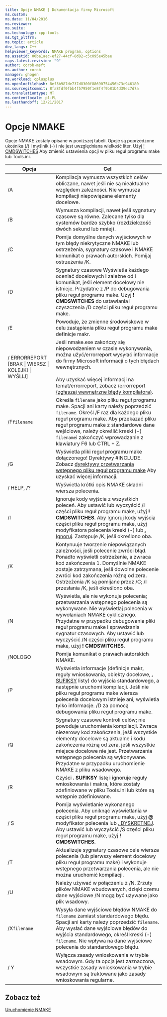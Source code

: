 ```yaml
---
title: Opcje NMAKE | Dokumentacja firmy Microsoft
ms.custom: 
ms.date: 11/04/2016
ms.reviewer: 
ms.suite: 
ms.technology: cpp-tools
ms.tgt_pltfrm: 
ms.topic: article
dev_langs: C++
helpviewer_keywords: NMAKE program, options
ms.assetid: 00ba1aec-ef27-44cf-8d82-c5c095e45bae
caps.latest.revision: "9"
author: corob-msft
ms.author: corob
manager: ghogen
ms.workload: cplusplus
ms.openlocfilehash: 8ef3b987de737d8300f88690754456b73c946180
ms.sourcegitcommit: 8fa8fdf0fbb4f57950f1e8f4f9b81b4d39ec7d7a
ms.translationtype: MT
ms.contentlocale: pl-PL
ms.lasthandoff: 12/21/2017
---
```

# <a name="nmake-options"></a>Opcje NMAKE
Opcje NMAKE zostały opisane w poniższej tabeli. Opcje są poprzedzone ukośnika (/) i myślnik (-) i nie jest uwzględniana wielkość liter. Użyj [! CMDSWITCHES](../build/makefile-preprocessing-directives.md) Aby zmienić ustawienia opcji w pliku reguł programu make lub Tools.ini.  
  
|Opcja|Cel|  
|------------|-------------|  
|/A|Kompilacja wymusza wszystkich celów obliczane, nawet jeśli nie są nieaktualne względem zależności. Nie wymusza kompilacji niepowiązane elementy docelowe.|  
|/B|Wymusza kompilacji, nawet jeśli sygnatury czasowe są równe. Zalecane tylko dla systemów bardzo szybko (rozdzielczość dwóch sekund lub mniej).|  
|/C|Pomija domyślne danych wyjściowych w tym błędy niekrytyczne NMAKE lub ostrzeżenia, sygnatury czasowe i NMAKE komunikat o prawach autorskich. Pomijaj ostrzeżenia /K.|  
|/D|Sygnatury czasowe Wyświetla każdego oceniać docelowych i zależne od i komunikat, jeśli element docelowy nie istnieje. Przydatne z /P do debugowania pliku reguł programu make. Użyj **! CMDSWITCHES** do ustawiania i czyszczenia /D części pliku reguł programu make.|  
|/E|Powoduje, że zmienne środowiskowe w celu zastąpienia pliku reguł programu make definicje makr.|  
|/ ERRORREPORT [BRAK &#124; WIERSZ &#124; KOLEJKI &#124; WYŚLIJ]|Jeśli nmake.exe zakończy się niepowodzeniem w czasie wykonywania, można użyć/errorreport wysyłać informacje do firmy Microsoft informacji o tych błędach wewnętrznych.<br /><br /> Aby uzyskać więcej informacji na temat/errorreport, zobacz [/errorreport (zgłaszaj wewnętrzne błędy kompilatora)](../build/reference/errorreport-report-internal-compiler-errors.md).|  
|/F`filename`|Określa `filename` jako pliku reguł programu make. Spacji ani karty należy poprzedzić `filename`. Określ /F raz dla każdego pliku reguł programu make. Aby przekazać pliku reguł programu make z standardowe dane wejściowe, należy określić kreski (-) `filename`i zakończyć wprowadzanie z klawiatury F6 lub CTRL + Z.|  
|/G|Wyświetla pliki reguł programu make dołączonego! Dyrektywy #INCLUDE.  Zobacz [dyrektywy przetwarzania wstępnego pliku reguł programu make](../build/makefile-preprocessing-directives.md) Aby uzyskać więcej informacji.|  
|/ HELP, /?|Wyświetla krótki opis NMAKE składni wiersza polecenia.|  
|/I|Ignoruje kody wyjścia z wszystkich poleceń. Aby ustawić lub wyczyścić /I części pliku reguł programu make, użyj **! CMDSWITCHES**. Aby Ignoruj kody wyjścia części pliku reguł programu make, użyj modyfikatora polecenia kreski (-) lub [. Ignoruj](../build/dot-directives.md). Zastępuje /K, jeśli określono oba.|  
|/K|Kontynuuje tworzenie niepowiązanych zależności, jeśli polecenie zwróci błąd. Ponadto wyświetli ostrzeżenie, a zwraca kod zakończenia 1. Domyślnie NMAKE zostaje zatrzymana, jeśli dowolne polecenie zwróci kod zakończenia różną od zera. Ostrzeżenia /K są pomijane przez /C; /I przesłania /K, jeśli określono oba.|  
|/N|Wyświetla, ale nie wykonuje polecenia; przetwarzania wstępnego polecenia są wykonywane. Nie wyświetlaj polecenia w wywołaniach NMAKE cyklicznego. Przydatne w przypadku debugowania pliki reguł programu make i sprawdzania sygnatur czasowych. Aby ustawić lub wyczyścić /N części pliku reguł programu make, użyj **! CMDSWITCHES**.|  
|/NOLOGO|Pomija komunikat o prawach autorskich NMAKE.|  
|/P|Wyświetla informacje (definicje makr, reguły wnioskowania, obiekty docelowe, [. SUFIKSY](../build/dot-directives.md) listy) do wyjścia standardowego, a następnie uruchomi kompilacji. Jeśli nie pliku reguł programu make wiersza polecenia docelowym istnieje ani, wyświetla tylko informacje. /D za pomocą debugowania pliku reguł programu make.|  
|/Q|Sygnatury czasowe kontroli celów; nie powoduje uruchomienia kompilacji. Zwraca niezerowy kod zakończenia, jeśli wszystkie elementy docelowe są aktualne i kodu zakończenia różną od zera, jeśli wszystkie miejsce docelowe nie jest. Przetwarzania wstępnego polecenia są wykonywane. Przydatne w przypadku uruchomienie NMAKE z pliku wsadowego.|  
|/R|Czyści **. SUFIKSY** listę i ignoruje reguły wnioskowania i makra, które zostały zdefiniowane w pliku Tools.ini lub które są wstępnie zdefiniowane.|  
|/ S|Pomija wyświetlanie wykonanego polecenia. Aby uniknąć wyświetlania w części pliku reguł programu make, użyj  **@**  modyfikator polecenia lub [. DYSKRETNEJ](../build/dot-directives.md). Aby ustawić lub wyczyścić /S części pliku reguł programu make, użyj **! CMDSWITCHES**.|  
|/T|Aktualizuje sygnatury czasowe cele wiersza polecenia (lub pierwszy element docelowy pliku reguł programu make) i wykonuje wstępnego przetwarzania polecenia, ale nie można uruchomić kompilacji.|  
|/U|Należy używać w połączeniu z /N. Zrzuty plików NMAKE wbudowanych, dzięki czemu dane wyjściowe /N mogą być używane jako plik wsadowy.|  
|/X`filename`|Wysyła dane wyjściowe błędów NMAKE do `filename` zamiast standardowego błędu. Spacji ani karty należy poprzedzić `filename`. Aby wysłać dane wyjściowe błędów do wyjścia standardowego, określ kreski (-) `filename`. Nie wpływa na dane wyjściowe polecenia do standardowego błędu.|  
|/ Y|Wyłącza zasady wnioskowania w trybie wsadowym. Gdy ta opcja jest zaznaczona, wszystkie zasady wnioskowania w trybie wsadowym są traktowane jako zasady wnioskowania regularne.|  
  
## <a name="see-also"></a>Zobacz też  
 [Uruchomienie NMAKE](../build/running-nmake.md)